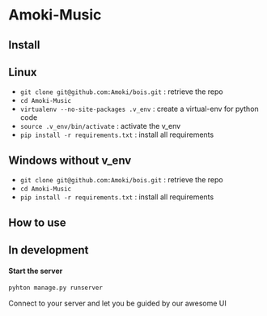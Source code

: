 Amoki-Music
===========

Install
---------
## Linux
* `git clone git@github.com:Amoki/bois.git` : retrieve the repo
* `cd Amoki-Music`
* `virtualenv --no-site-packages .v_env` : create a virtual-env for python code
* `source .v_env/bin/activate` : activate the v_env
* `pip install -r requirements.txt` : install all requirements

## Windows without v_env
* `git clone git@github.com:Amoki/bois.git` : retrieve the repo
* `cd Amoki-Music`
* `pip install -r requirements.txt` : install all requirements

How to use
----------
## In development
#### Start the server
```bash
pyhton manage.py runserver
```
Connect to your server and let you be guided by our awesome UI

